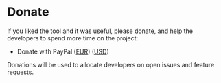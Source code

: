 # Donate #

If you liked the tool and it was useful, please donate, and help the developers to spend more time on the project:
  * Donate with PayPal ([EUR](https://www.paypal.com/cgi-bin/webscr?cmd=_s-xclick&hosted_button_id=7562494)) ([USD](https://www.paypal.com/cgi-bin/webscr?cmd=_s-xclick&hosted_button_id=7562613))

Donations will be used to allocate developers on open issues and feature requests.